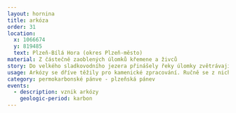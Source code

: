 ```yaml
---
layout: hornina
title: arkóza
order: 31
location:
  x: 1066674
  y: 819485
  text: Plzeň-Bílá Hora (okres Plzeň-město)
material: Z částečně zaoblených úlomků křemene a živců
story: Do velkého sladkovodního jezera přinášely řeky úlomky zvětrávajích hornin z okolních hor. Zrníčka písku, tvořená nejčastěji křemenem a živcem, se hromadila na dně. Díky druhotným minerálům, které se později usadily v mezerách mezi pískovými zrnky a také díky tlaku nadložních vrstev vznikla z písků pevná hornina.
usage: Arkózy se dříve těžily pro kamenické zpracování. Ručně se z nich otesávaly bloky pro stavby. Z arkózových bloků je postaveno mnoho památek v Plzni a okolí - např. chrám sv. Bartoloměje na plzeńském Náměstí Republiky. Sochařům a kameníkům arkóza poslouží podobně jako pískovec. Některé arkózy v tropickém klimatu druhohor a třetihor zvětraly, živce se přeměnily na jílové minerály. Tak vznikla ložiska kaolinu, který používámě při výrobě keramiky a papíru.
category: permokarbonské pánve - plzeňská pánev
events:
  - description: vznik arkózy
    geologic-period: karbon
---
```


